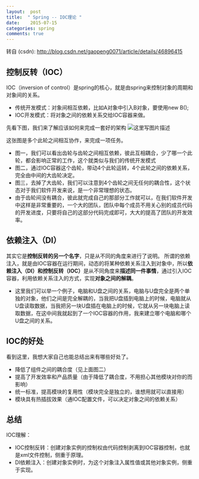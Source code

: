 ```yaml
---
layout:  post
title:  " Spring -- IOC理论 "
date:    2015-07-15
categories: spring 
comments: true
---
```

转自 (csdn): http://blog.csdn.net/gaopeng0071/article/details/46896415
<div class="markdown_views">
 <h2 id="控制反转ioc">控制反转（IOC）</h2> 
 <p>IOC（inversion of control）是spring的核心，就是由spring来控制对象的周期和对象间的关系。</p> 
 <ul> 
  <li>传统开发模式：对象间相互依赖，比如A对象中引入B对象，要使用new B();</li> 
  <li>IOC开发模式：将对象之间的依赖关系交给IOC容器来做。</li> 
 </ul> 
 <p>先看下图，我们来了解应该如何来完成一套好的架构  <img src="http://img.blog.csdn.net/20150715170831018" alt="这里写图片描述" title=""></p> 
 <p>这张图是多个此轮之间相互协作，来完成一项任务。</p> 
 <ul> 
  <li>图一，我们可以看出齿轮与齿轮之间相互依赖，彼此互相耦合，少了哪一个此轮，都会影响正常的工作，这个就类似与我们的传统开发模式</li> 
  <li>图二，通过IOC容器这个齿轮，带动4个此轮运转，4个此轮之间的依赖关系，完全由中间的大齿轮决定。</li> 
  <li>图三，去掉了大齿轮，我们可以注意到4个齿轮之间无任何的耦合性，这个状态对于我们软件开发来说，是一个非常理想的状态。</li> 
  <li>由于齿轮间没有耦合，彼此就完成自己的那部分工作就可以，在我们软件开发中这样是非常重要的，一个大的团队，团队中每个成员不用关心别的成员代码的开发进度，只要将自己的这部分代码完成即可，大大的提高了团队的开发效率。</li> 
 </ul> 
 <h2 id="依赖注入di">依赖注入（DI）</h2> 
 <p>其实它是<strong>控制反转的另一个名字</strong>，只是从不同的角度来进行了说明。  所谓的依赖注入，就是由IOC容器在运行期间，动态的将某种依赖关系注入到对象中，所以<strong>依赖注入（DI）和控制反转（IOC）</strong>是从不同角度来<strong>描述同一件事情</strong>，通过引入IOC容器，利用依赖关系注入的方式，实现<strong>对象之间的解耦</strong>。</p> 
 <ul> 
  <li>这里我们可以举一个例子，电脑和U盘之间的关系，电脑与U盘完全是两个单独的对象，他们之间是完全解耦的，当我把U盘插到电脑上的时候，电脑就从U盘读取数据，当我把另一块U盘插在电脑上的时候，它就从另一块电脑上读取数据，在这中间我就起到了一个IOC容器的作用，我来建立哪个电脑和哪个U盘之间的关系。</li> 
 </ul> 
 <h2 id="ioc的好处">IOC的好处</h2> 
 <p>看到这里，我想大家自己也能总结出来有哪些好处了。</p> 
 <ul> 
  <li>降低了组件之间的耦合度（见上面图二）</li> 
  <li>提高了开发效率和产品质量（由于降低了耦合度，不用担心其他模块对你的而影响）</li> 
  <li>统一标准，提高模块的复用性（模块完全是独立的，谁想用就可以直接用）</li> 
  <li>模块具有热插拔效果（通IOC配置文件，可以决定对象之间的依赖关系）</li> 
 </ul> 
 <h2 id="总结">总结</h2> 
 <p>IOC理解：</p> 
 <ul> 
  <li>IOC控制反转：创建对象实例的控制权由代码控制剥离到IOC容器控制，也就是xml文件控制，侧重于原理。</li> 
  <li>DI依赖注入：创建对象实例时，为这个对象注入属性值或其他对象实例，侧重于实现。</li> 
 </ul>
</div>